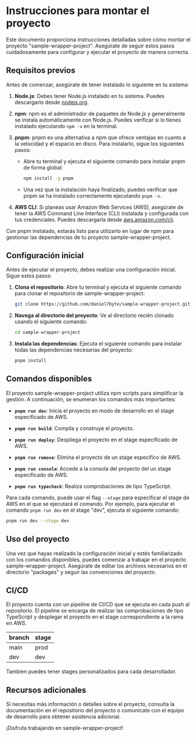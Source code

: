 # Instrucciones para montar el proyecto

Este documento proporciona instrucciones detalladas sobre cómo montar el proyecto "sample-wrapper-project". Asegúrate de seguir estos pasos cuidadosamente para configurar y ejecutar el proyecto de manera correcta.

## Requisitos previos

Antes de comenzar, asegúrate de tener instalado lo siguiente en tu sistema:

1. **Node.js**: Debes tener Node.js instalado en tu sistema. Puedes descargarlo desde [nodejs.org](https://nodejs.org/).

2. **npm**: npm es el administrador de paquetes de Node.js y generalmente se instala automáticamente con Node.js. Puedes verificar si lo tienes instalado ejecutando `npm -v` en la terminal.

3. **pnpm**: pnpm es una alternativa a npm que ofrece ventajas en cuanto a la velocidad y el espacio en disco. Para instalarlo, sigue los siguientes pasos:

   - Abre tu terminal y ejecuta el siguiente comando para instalar pnpm de forma global:

     ```bash
     npm install -g pnpm
     ```

   - Una vez que la instalación haya finalizado, puedes verificar que pnpm se ha instalado correctamente ejecutando `pnpm -v`.

4. **AWS CLI**: Si planeas usar Amazon Web Services (AWS), asegúrate de tener la AWS Command Line Interface (CLI) instalada y configurada con tus credenciales. Puedes descargarla desde [aws.amazon.com/cli](https://aws.amazon.com/cli/).

Con pnpm instalado, estarás listo para utilizarlo en lugar de npm para gestionar las dependencias de tu proyecto sample-wrapper-project.

## Configuración inicial

Antes de ejecutar el proyecto, debes realizar una configuración inicial. Sigue estos pasos:

1. **Clona el repositorio**: Abre tu terminal y ejecuta el siguiente comando para clonar el repositorio de sample-wrapper-project:

   ```bash
   git clone https://github.com/daniel7byte/sample-wrapper-project.git
   ```

2. **Navega al directorio del proyecto**: Ve al directorio recién clonado usando el siguiente comando:

   ```bash
   cd sample-wrapper-project
   ```

3. **Instala las dependencias**: Ejecuta el siguiente comando para instalar todas las dependencias necesarias del proyecto:

   ```bash
   pnpm install
   ```

## Comandos disponibles

El proyecto sample-wrapper-project utiliza npm scripts para simplificar la gestión. A continuación, se enumeran los comandos más importantes:

- **`pnpm run dev`**: Inicia el proyecto en modo de desarrollo en el stage especificado de AWS.

- **`pnpm run build`**: Compila y construye el proyecto.

- **`pnpm run deploy`**: Despliega el proyecto en el stage especificado de AWS.

- **`pnpm run remove`**: Elimina el proyecto de un stage específico de AWS.

- **`pnpm run console`**: Accede a la consola del proyecto del un stage especificado de AWS.

- **`pnpm run typecheck`**: Realiza comprobaciones de tipo TypeScript.

Para cada comando, puede usar el flag `--stage` para especificar el stage de AWS en el que se ejecutará el comando. Por ejemplo, para ejecutar el comando `pnpm run dev` en el stage "dev", ejecuta el siguiente comando:
  
```bash
pnpm run dev --stage dev
```

## Uso del proyecto

Una vez que hayas realizado la configuración inicial y estés familiarizado con los comandos disponibles, puedes comenzar a trabajar en el proyecto sample-wrapper-project. Asegúrate de editar los archivos necesarios en el directorio "packages" y seguir las convenciones del proyecto.

## CI/CD

El proyecto cuenta con un pipeline de CI/CD que se ejecuta en cada push al repositorio. El pipeline se encarga de realizar las comprobaciones de tipo TypeScript y desplegar el proyecto en el stage correspondiente a la rama en AWS.

| branch | stage |
| ------ | ----- |
| main   | prod  |
| dev    | dev   |

Tambien puedes tener stages personalizados para cada desarrollador.


## Recursos adicionales

Si necesitas más información o detalles sobre el proyecto, consulta la documentación en el repositorio del proyecto o comunícate con el equipo de desarrollo para obtener asistencia adicional.

¡Disfruta trabajando en sample-wrapper-project!